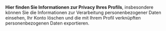 **Hier finden Sie Informationen zur Privacy Ihres Profils**, insbesondere können Sie die Informationen zur Verarbeitung personenbezogener Daten einsehen, Ihr Konto löschen und die mit Ihrem Profil verknüpften personenbezogenen Daten exportieren.
